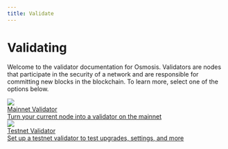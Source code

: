 ```yaml
---
title: Validate
---
```


# Validating

Welcome to the validator documentation for Osmosis. Validators are nodes that participate in the security of a network and are responsible for committing new blocks in the blockchain. To learn more, select one of the options below.
<div class="cards twoColumn">
  <a href="/osmosis/validators/validating-mainnet.html#validating-on-mainnet" class="card">
    <img src="/osmosis/img/osmosis.svg"/>
    <div class="title">
      Mainnet Validator
    </div>
    <div class="text">
      Turn your current node into a validator on the mainnet
    </div>
  </a>
  <a href="/osmosis/validators/validating-testnet.html#validating-on-testnet" class="card">
    <img src="/osmosis/img/osmosis.svg"/>
    <div class="title">
      Testnet Validator
    </div>
    <div class="text">
      Set up a testnet validator to test upgrades, settings, and more
    </div>
  </a>

</div>